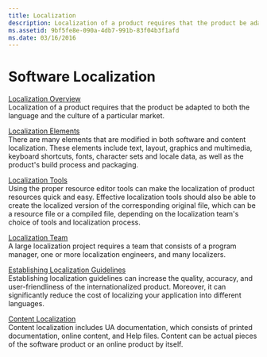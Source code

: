 ```yaml
---
title: Localization
description: Localization of a product requires that the product be adapted to both the language and the culture of a particular market.
ms.assetid: 9bf5fe8e-090a-4db7-991b-83f04b3f1afd
ms.date: 03/16/2016
---
```

# Software Localization

[Localization Overview](overview.md)  
Localization of a product requires that the product be adapted to both the language and the culture of a particular market.

[Localization Elements](localization-elements.md)  
There are many elements that are modified in both software and content localization. These elements include text, layout, graphics and multimedia, keyboard shortcuts, fonts, character sets and locale data, as well as the product's build process and packaging.

[Localization Tools](localization-tools.md)  
Using the proper resource editor tools can make the localization of product resources quick and easy. Effective localization tools should also be able to create the localized version of the corresponding original file, which can be a resource file or a compiled file, depending on the localization team's choice of tools and localization process.

[Localization Team](localization-team.md)  
A large localization project requires a team that consists of a program manager, one or more localization engineers, and many localizers.

[Establishing Localization Guidelines](establishing-localization-guidelines.md)  
Establishing localization guidelines can increase the quality, accuracy, and user-friendliness of the internationalized product. Moreover, it can significantly reduce the cost of localizing your application into different languages.

[Content Localization](content-localization.md)  
Content localization includes UA documentation, which consists of printed documentation, online content, and Help files. Content can be actual pieces of the software product or an online product by itself.


